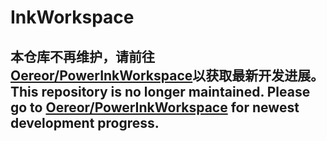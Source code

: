 # InkWorkspace
## 本仓库不再维护，请前往[Oereor/PowerInkWorkspace](https://github.com/Oereor/PowerInkWorkspace)以获取最新开发进展。This repository is no longer maintained. Please go to [Oereor/PowerInkWorkspace](https://github.com/Oereor/PowerInkWorkspace) for newest development progress. 
